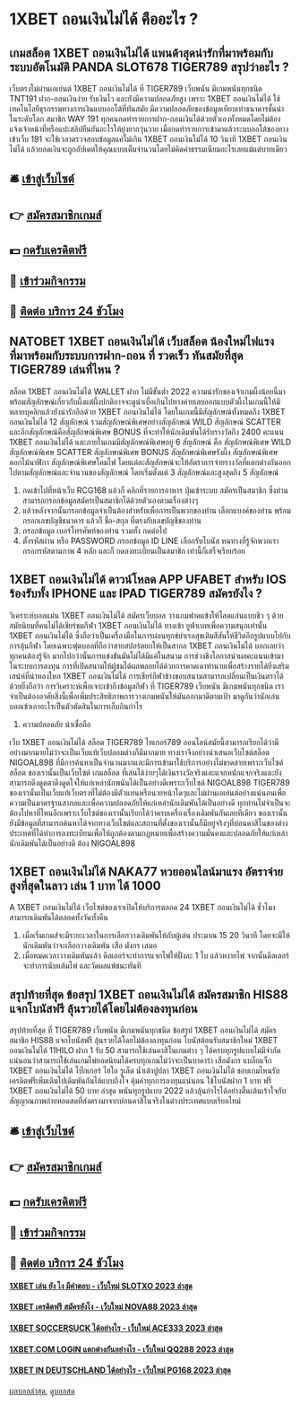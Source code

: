 # 1XBET ถอนเงินไม่ได้ คืออะไร ?
## เกมสล็อต 1XBET ถอนเงินไม่ได้ แพนด้าสุดน่ารักที่มาพร้อมกับระบบอัตโนมัติ PANDA SLOT678 TIGER789 สรุปว่าอะไร ?
เว็บตรงไม่ผ่านเอเย่นต์ 1XBET ถอนเงินไม่ได้ ที่ TIGER789 เว็บพนัน มีเกมพนันทุกชนิด TNT191 ฝาก-ถอนเงินง่าย รับเงินไว และยังมีความปลอดภัยสูง เพราะ 1XBET ถอนเงินไม่ได้ ใช้เทคโนโลยีธุรกรรมทางการเงินแบบออโต้ที่ทันสมัย มีความปลอดภัยของข้อมูลเทียบเท่าธนาคารชั้นนำในระดับโลก สมาชิก WAY 191 ทุกคนกดทำรายการฝาก-ถอนเงินได้ด้วยตัวเองทั้งหมดโดยไม่ต้องแจ้งเจ้าหน้าที่หรือแปะสลิปยืนยันอะไรให้ยุ่งยากวุ่นวาย เมื่อกดทำรายการเข้ามาแล้วระบบออโต้ของทางเข้าเว็บ 191 จะใช้เวลาตรวจสอบข้อมูลแค่ไม่เกิน 1XBET ถอนเงินไม่ได้ 10 วินาที 1XBET ถอนเงินไม่ได้ แล้วยอดเงินจะถูกอัปเดตให้คุณแบบเต็มจำนวนโดยไม่คิดค่าธรรมเนียมอะไรเลยแม้แต่บาทเดียว

## 🛎 [เข้าสู่เว็บไซต์](https://bit.ly/3SdLNi2)
## 👉 [สมัครสมาชิกเกมส์](https://bit.ly/3SdLNi2)
## 💵 [กดรับเครดิตฟรี](https://bit.ly/3dyRKHj)
## 👑 [เข้าร่วมกิจกรรม](https://bit.ly/3dyRKHj)
## 📱 [ติดต่อ บริการ 24 ชัวโมง](https://bit.ly/3dyRKHj)

## NATOBET 1XBET ถอนเงินไม่ได้ เว็บสล็อต น้องใหม่ไฟแรง ที่มาพร้อมกับระบบการฝาก-ถอน ที่ รวดเร็ว ทันสมัยที่สุด TIGER789 เล่นที่ไหน ?
สล็อต 1XBET ถอนเงินไม่ได้ WALLET ฝาก ไม่มีขั้นต่ำ 2022 ความน่ารักของเจ้าเกมผึ้งน้อยนี้มาพร้อมสัญลักษณ์เกี่ยวกับผึ้งแต่ผึ้งปกติอาจจะดูน่าเบื่อเกินไปทางค่ายเลยออกแบบตัวผึ้งในเกมนี้ให้มีหลายบุคลิกแล้วยังน่ารักอีกด้วย 1XBET ถอนเงินไม่ได้ โดยในเกมนี้มีสัญลักษณ์ทั้งหมดถึง 1XBET ถอนเงินไม่ได้ 12 สัญลักษณ์ รวมสัญลักษณ์พิเศษอย่างสัญลักษณ์ WILD สัญลักษณ์ SCATTER และอีกสัญลักษณ์คือสัญลักษณ์พิเศษ BONUS ที่จะทำให้นักเดิมพันได้รับรางวัลถึง 2400 คะแนน 1XBET ถอนเงินไม่ได้ และภายในเกมมีสัญลักษณ์พิเศษอยู่ 6 สัญลักษณ์ คือ สัญลักษณ์พิเศษ WILD สัญลักษณ์พิเศษ SCATTER สัญลักษณ์พิเศษ BONUS สัญลักษณ์พิเศษรังผึ้ง สัญลักษณ์พิเศษดอกไม้นาฬิกา สัญลักษณ์พิเศษโคมไฟ โดยแต่ละสัญลักษณ์จะให้อัตราการจ่ายรางวัลที่แตกต่างกันออกไปตามสัญลักษณ์และจำนวนของสัญลักษณ์ โดยเริ่มตั้งแต่ 3 สัญลักษณ์และสูงสุดถึง 5 สัญลักษณ์
1. กดเข้าไปที่หน้าเว็บ RCG168 แล้วก็ คลิกที่รายการอาหาร ปุ่มเข้าระบบ สมัครเป็นสมาชิก ซึ่งท่านสามารถกรอกข้อมูลสมัครเป็นสมาชิกได้ด้วยตัวเองตามเรื่องต่างๆ
2. แล้วหลังจากนั้นกรอกข้อมูลจำเป็นต้องสำหรับเพื่อการเป็นพวกของท่าน เลือกแบงค์ของท่าน พร้อมกรอกเลขบัญชีธนาคาร แล้วก็ ชื่อ-สกุล ที่ตรงกับเลขบัญชีของท่าน
3. กรอกข้อมูล เบอร์โทรศัพท์ของท่าน รวมทั้ง กดต่อไป
4. ตั้งรหัสผ่าน หรือ PASSWORD กรอกข้อมูล ID LINE เลือกรับโบนัส หนทางที่รู้จักพวกเรา กรอกรหัสตามภาพ 4 หลัก และก็ กดลงทะเบียนเป็นสมาชิก เท่านี้ก็เสร็จเรียบร้อย

## 1XBET ถอนเงินไม่ได้ ดาวน์โหลด APP UFABET สำหรับ IOS ร้องรับทั้ง IPHONE และ IPAD TIGER789 สมัครยังไง ?
วิเคราะห์บอลแม่น 1XBET ถอนเงินไม่ได้ สมัครเว็บบอล วางเกมฟาดแข้งให้โลดแล่นแบบชิว ๆ ด้วยสมัยนิยมที่คนไม่ได้เชียร์ชมกีฬา 1XBET ถอนเงินไม่ได้ ทางเข้า ยูฟ่าเบทเพื่อความสนุกเท่านั้น 1XBET ถอนเงินไม่ได้ ซึ่งถือว่าเป็นเครื่องมือในการผ่อนทุกข์บำเรอสุขเติมสีสันให้ชีวิตอีกรูปแบบไปกับการลุ้นกีฬา โดยเฉพาะฟุตบอลที่ถือว่าสายสปอร์ตยกให้เป็นสากล 1XBET ถอนเงินไม่ได้ บอกเลยว่าทุกคนต้องรู้จัก มากไปกว่านั้นการแข่งขันมันไม่ได้มีแค่ในสนาม การช่วงชิงโอกาสนำผลคะแนนเข้ามาในระบบการลงทุน การที่เปิดสนามให้ผู้ชมได้ผลพลอยได้ด้วยการคาดเดาทำนายเพื่อสร้างรายได้ยิ่งเสริมเสน่ห์ที่น่าหลงใหล 1XBET ถอนเงินไม่ได้ การเชียร์กีฬาข้างขอบสนามสามารถเปลี่ยนเป็นเงินตราได้ด้วยยิ่งถือว่า การวิเคราะห์เพื่อเจาะเข้าถึงข้อมูลกีฬา ที่ TIGER789 เว็บพนัน มีเกมพนันทุกชนิด เราจำเป็นต้องอาศัยสิ่งนี้เพื่อเพิ่มประสิทธิภาพการวางเกมพนันให้มันออกมาดีตามเป้า มาดูกันว่านักเล่นบอลเข้าเอาอะไรเป็นตัวตัดสินในการเก็บกินกำไร
1. ความปลอดภัย น่าเชื่อถือ

เว็บ 1XBET ถอนเงินไม่ได้ สล็อต TIGER789 ไทเกอร์789 ออนไลน์สมัยนี้สามารถเรียกได้ว่ามีอย่างมากมายไม่ว่าจะเป็นเว็บแท้เว็บปลอมต่างก็มีมากมาย ทางเราจึงอย่างนำเสนอเว็บไซต์สล็อต NIGOAL898 ที่มีการค้นหาเป็นจำนวนมากและมีการเข้ามาใช้บริการอย่างไม่ขาดสายเพราะเว็บไซต์สล็อต ของเรานั้นเป็นเว็บไซต์ เกมสล็อต ที่เล่นได้ง่ายๆได้เงินรางวัลจริงและแจกหนักแจกจริงและยังสามารถดึงดูดตาดึงดูดใจให้แก่เหล่านักพนันได้เป็นอย่างดีเพราะเว็บไซต์ NIGOAL898 TIGER789 ของเรานั้นเป็นเว็บแท้เว็บตรงที่ไม่ต้องมีตัวแทนหรือนายหน้าใดๆและไม่ผ่านเอเย่นต์อย่างแน่นอนเพื่อความเป็นมาตรฐานสากลและเพื่อความปลอดภัยให้แก่เหล่านักเดิมพันได้เป็นอย่างดี ทุกท่านไม่จำเป็นจะต้องไปหาที่ไหนอีกเพราะเว็บไซต์ของเรานั้นเรียกได้ว่าครบเครื่องเรื่องเดิมพันกันเลยทีเดียว ของเรานั้นยังมีข้อมูลที่สามารถค้นหาได้จากทางเว็บไซต์และสถานที่ตั้งของเรานั้นก็มีอยู่จริงๆที่บ่อนคาสิโนของต่างประเทศที่ได้ทำการลงทะเบียนเพื่อให้ถูกต้องตามกฎหมายเพื่อสร้างความมั่นคงและปลอดภัยให้แก่เหล่านักเดิมพันได้เป็นอย่างดี ต้อง NIGOAL898

## 1XBET ถอนเงินไม่ได้ NAKA77 หวยออนไลน์มาแรง อัตราจ่ายสูงที่สุดในลาว เล่น 1 บาท ได้ 1000
A 1XBET ถอนเงินไม่ได้ เว็บไซต์ของเราเปิดให้บริการตลอด 24 1XBET ถอนเงินไม่ได้ ชั่วโมง สามารถเดิมพันได้ตลอดทั้งวันทั้งคืน
1. เมื่อเริ่มเกมส์จะมีระยะเวลาในการเลือกวางเดิมพันให้กับผู้เล่น ประมาณ 15 20 วินาที โดยจะมีให้นักเดิมพันว่าจะเลือกวางเดิมพัน เสือ มังกร เสมอ
2. เมื่อหมดเวลาวางเดิมพันแล้ว ดีลเลอร์จะทำการแจกไพ่ให้ฝั่งละ 1 ใบ แล้วหงายไพ่ จากนั้นดีลเลอร์จะทำการนับแต้มไพ่ และวัดผลแพ้ชนะทันที

## สรุปท้ายที่สุด ข้อสรุป 1XBET ถอนเงินไม่ได้ สมัครสมาชิก HIS88 แจกโบนัสฟรี ลุ้นรวยได้โดยไม่ต้องลงทุนก่อน
สรุปท้ายที่สุด ที่ TIGER789 เว็บพนัน มีเกมพนันทุกชนิด ข้อสรุป 1XBET ถอนเงินไม่ได้ สมัครสมาชิก HIS88 แจกโบนัสฟรี ลุ้นรวยได้โดยไม่ต้องลงทุนก่อน โบนัสต้อนรับสมาชิกใหม่ 1XBET ถอนเงินไม่ได้ 11HILO ฝาก 1 รับ 50 สามารถใช้เล่นคาสิโนเกมต่าง ๆ ได้ครบทุกรูปแบบไม่มีจำกัด แน่นอนว่าสามารถใช้เล่นเกมไพ่ยอดนิยมได้ครบทุกเกมไม่ว่าจะเป็นบาคาร่า เสือมังกร แบล็กแจ็ก 1XBET ถอนเงินไม่ได้ โป๊กเกอร์ ไฮโล รูเล็ต น้ำเต้าปูปลา 1XBET ถอนเงินไม่ได้ ชอบเกมไหนรับเครดิตฟรีเพิ่มเติมไปเดิมพันกันได้แบบถึงใจ คุ้มค่าทุกการลงทุนแน่นอน ใช้โบนัสฝาก 1 บาท ฟรี 1XBET ถอนเงินไม่ได้ 50 บาท ล่าสุด พนันทุกรูปแบบ 2022 แล้วลุ้นกำไรได้อย่างตื่นเต้นเร้าใจกับสัญญาณภาพถ่ายทอดสดที่ส่งตรงมาจากบ่อนคาสิโนจริงในต่างประเทศแบบเรียลไทม์

## 🛎 [เข้าสู่เว็บไซต์](https://bit.ly/3SdLNi2)
## 👉 [สมัครสมาชิกเกมส์](https://bit.ly/3SdLNi2)
## 💵 [กดรับเครดิตฟรี](https://bit.ly/3dyRKHj)
## 👑 [เข้าร่วมกิจกรรม](https://bit.ly/3dyRKHj)
## 📱 [ติดต่อ บริการ 24 ชัวโมง](https://bit.ly/3dyRKHj)

#### [1XBET เล่น ยัง ไง มีคำตอบ - เว็บใหม่ SLOTXO 2023 ล่าสุด](https://atom.io/themes/1xbet%20เล่น%20ยัง%20ไง%20มีคำตอบ%20-%20เว็บใหม่%20slotxo%202023%20ล่าสุด)
#### [1XBET เครดิตฟรี สมัครยังไง - เว็บใหม่ NOVA88 2023 ล่าสุด](https://atom.io/themes/1xbet%20เครดิตฟรี%20สมัครยังไง%20-%20เว็บใหม่%20nova88%202023%20ล่าสุด)
#### [1XBET SOCCERSUCK ได้อย่างไร - เว็บใหม่ ACE333 2023 ล่าสุด](https://atom.io/themes/1xbet%20soccersuck%20ได้อย่างไร%20-%20เว็บใหม่%20ace333%202023%20ล่าสุด)
#### [1XBET.COM LOGIN แตกต่างกันอย่างไร - เว็บใหม่ QQ288 2023 ล่าสุด](https://atom.io/themes/1xbet.com%20login%20แตกต่างกันอย่างไร%20-%20เว็บใหม่%20qq288%202023%20ล่าสุด)
#### [1XBET IN DEUTSCHLAND ได้อย่างไร - เว็บใหม่ PG168 2023 ล่าสุด](https://atom.io/themes/1xbet%20in%20deutschland%20ได้อย่างไร%20-%20เว็บใหม่%20pg168%202023%20ล่าสุด)

[ผลบอลล่าสุด](https://siamsport.tv "ผลบอลล่าสุด"), [ดูบอลสด](https://siamsport.tv/ดูบอลสด "ดูบอลสด")
